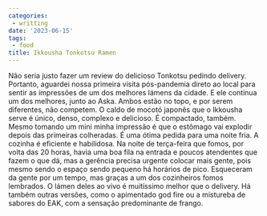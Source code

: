 ```yaml
---
categories:
 - writting
date: '2023-06-15'
tags:
 - food
title: Ikkousha Tonkotsu Ramen
---
```


Não seria justo fazer um review do delicioso Tonkotsu pedindo delivery. Portanto, aguardei nossa primeira visita pós-pandemia direto ao local para sentir as impressões de um dos melhores lámens da cidade. E ele continua um dos melhores, junto ao Aska. Ambos estão no topo, e por serem diferentes, não competem. O caldo de mocotó japonês que o Ikkousha serve é único, denso, complexo e delicioso. É compactado, também. Mesmo tomando um mini minha impressão é que o estômago vai explodir depois das primeiras colheradas. É uma ótima pedida para uma noite fria. A cozinha é eficiente e habilidosa. Na noite de terça-feira que fomos, por volta das 20 horas, havia uma boa fila na entrada e poucos atendentes que fazem o que dá, mas a gerência precisa urgente colocar mais gente, pois mesmo sendo o espaço sendo pequeno há horários de pico. Esqueceram da gente por um tempo, mas graças a um dos cozinheiros fomos lembrados. O lámen deles ao vivo é muitíssimo melhor que o delivery. Há também outras versões, como o apimentado god fire ou a mistureba de sabores do EAK, com a sensação predominante de frango.


